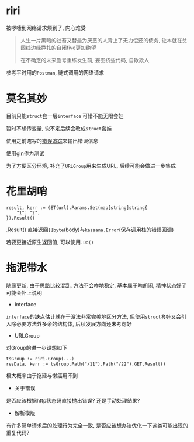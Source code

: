 # riri

被啰嗦到网络请求烦到了, 内心难受

> 人生一片黑暗的社畜又替最为厌恶的人背上了无力偿还的债务, 让本就在贫困线边缘挣扎的自闭five更加绝望
>
> 在不确定的未来删号重练发生前, 妄图挤些代码, 自欺欺人

参考平时用的`Postman`, 链式调用的网络请求

# 莫名其妙

目前只能`struct`套一层`interface` 可惜不能无限套娃

暂时不想传变量, 说不定后续会改成`struct`套娃

使用之前瞎写的[错误追踪](https://github.com/M-Quadra/kazaana)来输出错误信息

使用[gin](github.com/gin-gonic/gin)作为测试

为了方便区分环境, 补充了`URLGroup`用来生成URL, 后续可能会做进一步集成

# 花里胡哨

```
result, kerr := GET(url).Params.Set(map[string]string{
    "1": "2",
}).Result()
```

.Result() 直接返回`[]byte`(body)与`kazaana.Error`(保存调用栈的错误回调)

若要更接近原生返回值, 可以使用`.Do()`

# 拖泥带水

随缘更新, 由于思路比较混乱, 方法不会咋地稳定, 基本属于瞎胡闹, 精神状态好了可能会补上说明

- interface

`interface`的缺点估计就在于没法非常完美地区分方法, 但使用`struct`套娃又会引入除必要方法外多余的结构体, 后续发展方向还未考虑好

- URLGroup

对Group的进一步设想如下

```
tsGroup := riri.Group(...)
resData, kerr := tsGroup.Path("/11").Path("/22").GET.Result()
```

极大概率由于拖延与懒癌用不到

- 关于错误

是否应该根据http状态码直接抛出错误? 还是手动处理结果?

- 解析模版

有许多简单请求后的处理行为完全一致, 是否应该想办法优化一下这类可能出现的重复代码?